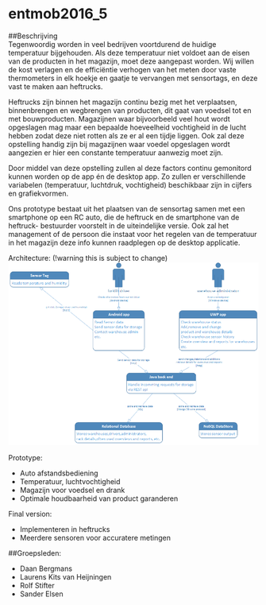 # entmob2016_5
##Beschrijving  
Tegenwoordig worden in veel bedrijven voortdurend de huidige temperatuur bijgehouden. Als deze temperatuur niet
voldoet aan de eisen van de producten in het magazijn, moet deze aangepast worden. Wij willen de kost verlagen en de
efficiëntie verhogen van het meten door vaste thermometers in elk hoekje en gaatje te vervangen met sensortags, en
deze vast te maken aan heftrucks.

Heftrucks zijn binnen het magazijn continu bezig met het verplaatsen, binnenbrengen en wegbrengen van producten, dit gaat van voedsel
tot en met bouwproducten. Magazijnen waar bijvoorbeeld veel hout wordt opgeslagen mag maar een bepaalde hoeveelheid vochtigheid in de lucht
hebben zodat deze niet rotten als ze er al een tijdje liggen. Ook zal deze opstelling handig zijn bij magazijnen waar voedel opgeslagen
wordt aangezien er hier een constante temperatuur aanwezig moet zijn.

Door middel van deze opstelling zullen al deze factors continu gemonitord kunnen worden op de app én de desktop app. Zo zullen er verschillende
variabelen (temperatuur, luchtdruk, vochtigheid) beschikbaar zijn in cijfers en grafiekvormen.

Ons prototype bestaat uit het plaatsen van de sensortag samen met een smartphone op een RC auto, die de heftruck en de smartphone van de heftruck-
bestuurder voorstelt in de uiteindelijke versie. Ook zal het management of de persoon die instaat voor het regelen van de temperatuur
in het magazijn deze info kunnen raadplegen op de desktop applicatie.

Architecture: (!warning this is subject to change)
![alt tag](https://raw.githubusercontent.com/pxlit-projects/entmob2016_5/master/architecture/architecture.png)

Prototype:
  - Auto afstandsbediening
  - Temperatuur, luchtvochtigheid
  - Magazijn voor voedsel en drank
  - Optimale houdbaarheid van product garanderen

Final version:
  - Implementeren in heftrucks
  - Meerdere sensoren voor accuratere metingen

##Groepsleden:
 - Daan Bergmans
 - Laurens Kits van Heijningen
 - Rolf Stifter
 - Sander Elsen
